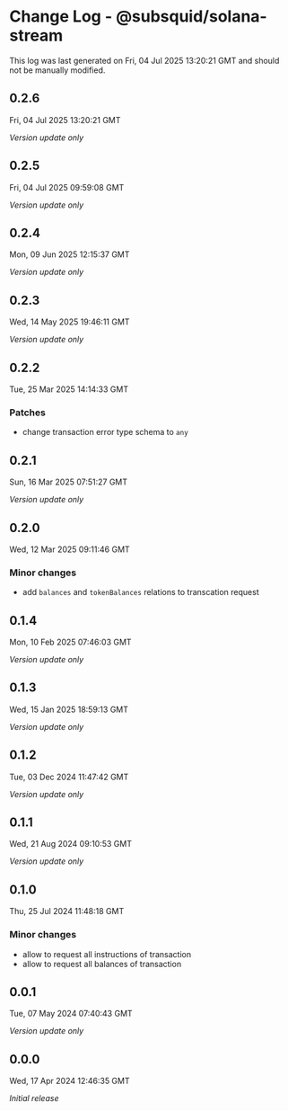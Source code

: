 # Change Log - @subsquid/solana-stream

This log was last generated on Fri, 04 Jul 2025 13:20:21 GMT and should not be manually modified.

## 0.2.6
Fri, 04 Jul 2025 13:20:21 GMT

_Version update only_

## 0.2.5
Fri, 04 Jul 2025 09:59:08 GMT

_Version update only_

## 0.2.4
Mon, 09 Jun 2025 12:15:37 GMT

_Version update only_

## 0.2.3
Wed, 14 May 2025 19:46:11 GMT

_Version update only_

## 0.2.2
Tue, 25 Mar 2025 14:14:33 GMT

### Patches

- change transaction error type schema to `any`

## 0.2.1
Sun, 16 Mar 2025 07:51:27 GMT

_Version update only_

## 0.2.0
Wed, 12 Mar 2025 09:11:46 GMT

### Minor changes

- add `balances` and `tokenBalances` relations to transcation request

## 0.1.4
Mon, 10 Feb 2025 07:46:03 GMT

_Version update only_

## 0.1.3
Wed, 15 Jan 2025 18:59:13 GMT

_Version update only_

## 0.1.2
Tue, 03 Dec 2024 11:47:42 GMT

_Version update only_

## 0.1.1
Wed, 21 Aug 2024 09:10:53 GMT

_Version update only_

## 0.1.0
Thu, 25 Jul 2024 11:48:18 GMT

### Minor changes

- allow to request all instructions of transaction
- allow to request all balances of transaction

## 0.0.1
Tue, 07 May 2024 07:40:43 GMT

_Version update only_

## 0.0.0
Wed, 17 Apr 2024 12:46:35 GMT

_Initial release_

